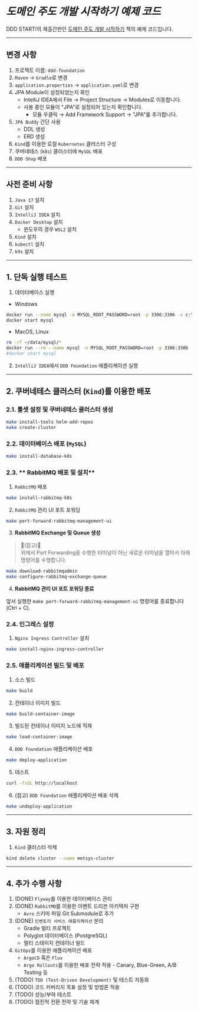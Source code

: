 # ***도메인 주도 개발 시작하기 예제 코드***

DDD START!의 재출간판인 [도메인 주도 개발 시작하기](https://www.hanbit.co.kr/store/books/look.php?p_code=B4309942517) 책의 예제 코드입니다.

---

## 변경 사항
1. 프로젝트 이름: `ddd-foundation`
2. `Maven` -> `Gradle`로 변경
3. `application.properties` -> `application.yaml`로 변경
4. JPA Module이 설정되었는지 확인
   * IntelliJ IDEA에서 File → Project Structure → Modules로 이동합니다.
   * 사용 중인 모듈이 "JPA"로 설정되어 있는지 확인합니다.
      * 모듈 우클릭 → Add Framework Support → "JPA"를 추가합니다.
5. `JPA Buddy` 간단 사용
   * DDL 생성
   * ERD 생성
6. `Kind`를 이용한 로컬 `Kubernetes` 클러스터 구성
7. 쿠버네테스 (`k8s`) 클러스터에 `MySQL` 배포
8. `DDD Shop` 배포

---

## 사전 준비 사항

1. `Java 17` 설치
2. `Git` 설치
3. `IntelliJ IDEA` 설치
4. `Docker Desktop` 설치
   * 윈도우의 경우 `WSL2` 설치
5. `Kind` 설치
6. `kubectl` 설치
7. `k9s` 설치

---

## 1. **단독 실행 테스트**

1. 데이터베이스 실행

* Windows

```bash
docker run --name mysql -e MYSQL_ROOT_PASSWORD=root -p 3306:3306 -v c:\work\mysqldata:/var/lib/mysql mysql:8.0.27
docker start mysql
```

* MacOS, Linux
```bash
rm -rf ~/data/mysql/*
docker run --rm --name mysql -e MYSQL_ROOT_PASSWORD=root -p 3306:3306 -v ~/data/mysql:/var/lib/mysql mysql:8.0.27
#docker start mysql
```

2. `IntelliJ IDEA`에서 `DDD Foundation` 애플리케이션 실행

---

## 2. **쿠버네테스 클러스터 (`Kind`)를 이용한 배포**

### 2.1. **툴셋 설정 및 쿠버네테스 클러스터 생성**

```bash
make install-tools helm-add-repos
make create-cluster
```

### 2.2. **데이터베이스 배포 (`MySQL`)**

```bash
make install-database-k8s
```

### 2.3. ** RabbitMQ 배포 및 설치**

1. `RabbitMQ` 배포

```bash
make install-rabbitmq-k8s
```

2. `RabbitMQ` 관리 UI 포트 포워딩

```bash
make port-forward-rabbitmq-management-ui
```

3. **RabbitMQ Exchange 및 Queue 생성**

> 📌(참고)📌<br>
> 위에서 Port Forwarding을 수행한 터미널이 아닌 새로운 터미널을 열어서 아래 명령어를 수행합니다.

```bash
make download-rabbitmqadmin
make configure-rabbitmq-exchange-queue
```

4. **RabbitMQ 관리 UI 포트 포워딩 종료**

앞서 실행한 `make port-forward-rabbitmq-management-ui` 명령어를 종료합니다 (Ctrl + C).


### 2.4. **인그레스 설정**

1. `Nginx Ingress Controller` 설치

```bash
make install-nginx-ingress-controller
````

### 2.5. **애플리케이션 빌드 및 배포**

1. 소스 빌드

```bash
make build
```

2. 컨테이너 이미지 빌드

```bash
make build-container-image
```

3. 빌드된 컨테이너 이미지 노드에 적재

```bash
make load-container-image
````

4. `DDD Foundation` 애플리케이션 배포

```bash
make deploy-application
```

5. 테스트

```bash
curl -fsSL http://localhost
```

6. (참고) `DDD Foundation` 애플리케이션 배포 삭제

```bash
make undeploy-application
```

---

## 3. **자원 정리**
1. `Kind` 클러스터 삭제

```bash
kind delete cluster --name metsys-cluster
```

---

## 4. **추가 수행 사항**
1. (DONE) `Flyway`를 이용한 데이터베이스 관리
2. (DONE) `RabbitMQ`를 이용한 이벤트 드리븐 아키텍처 구현
   * `Avro` 스키마 파일 Git Submodule로 추가
3. (DONE) `인벤토리 서비스 애플리케이션` 분리
   * Gradle 멀티 프로젝트
   * Polyglot 데이터베이스 (PostgreSQL)
   * 멀티 스테이지 컨테이너 빌드
4. `GitOps`를 이용한 애플리케이션 배포
   * `ArgoCD` 혹은 `Flux`
   * `Argo Rollouts`를 이용한 배포 전략 적용 - Canary, Blue-Green, A/B Testing 등
5. (TODO) `TDD (Test-Driven Development)` 및 테스트 자동화
6. (TODO) 코드 커버리지 목표 설정 및 방법론 적용
7. (TODO) 성능/부하 테스트
8. (TODO) 점진적 전환 전략 및 기술 체계
